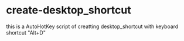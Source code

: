# create-desktop_shortcut
this is a AutoHotKey script of creatting desktop_shortcut with keyboard shortcut "Alt+D" 

